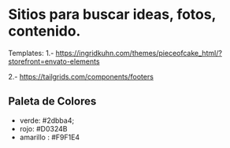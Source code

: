 # Sitios para buscar ideas, fotos, contenido.

Templates:
1.- https://ingridkuhn.com/themes/pieceofcake_html/?storefront=envato-elements

2.- https://tailgrids.com/components/footers

## Paleta de Colores

- verde: #2dbba4;
- rojo: #D0324B
- amarillo : #F9F1E4
